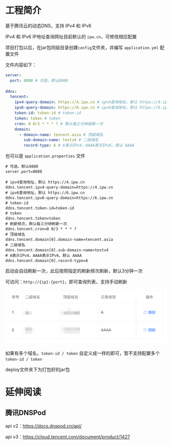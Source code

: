 # 工程简介


基于腾讯云的动态DNS，支持 IPv4 和 IPv6

IPv4 和 IPv6 IP地址查询网址目前默认的 `ipw.cn`，可修改相应配置

项目打包以后，在jar包同级目录创建`config`文件夹，并编写 `application.yml` 配置文件

文件内容如下：

~~~yaml
server:
  port: 8080 # 可选，默认8080

ddns:
  tencent:
    ipv4-query-domain: https://4.ipw.cn # ipv4查询地址，默认 https://4.ipw.cn
    ipv6-query-domain: https://6.ipw.cn # ipv6查询地址，默认 https://6.ipw.cn
    token-id: token-id # token-id
    token: token # token
    cron: 0 0/3 * * * ? # 默认每三分钟刷新一次
    domain:
      - domain-name: tencent.asia # 顶级域名
        sub-domain-name: testv4 # 二级域名
        record-type: A # A表示IPv4，AAAA表示IPv6，默认 AAAA
~~~

也可以是 `application.properties` 文件

~~~properties
# 可选，默认8080
server.port=8080

# ipv4查询地址，默认 https://4.ipw.cn
ddns.tencent.ipv4-query-domain=https://4.ipw.cn
# ipv6查询地址，默认 https://6.ipw.cn
ddns.tencent.ipv6-query-domain=https://6.ipw.cn
# token-id
ddns.tencent.token-id=token-id
# token
ddns.tencent.token=token
# 刷新频次，默认每三分钟刷新一次
ddns.tencent.cron=0 0/3 * * * ?
# 顶级域名
ddns.tencent.domain[0].domain-name=tencent.asia
# 二级域名
ddns.tencent.domain[0].sub-domain-name=testv4
# A表示IPv4，AAAA表示IPv6，默认 AAAA
ddns.tencent.domain[0].record-type=A
~~~

启动会自动刷新一次，此后按照指定的刷新频次刷新，默认3分钟一次

可访问：`http://{ip}:{port}`，即可查询列表，支持手动刷新

![img.png](img.png)

如果有多个域名，`token-id / token` 自定义成一样的即可，暂不支持配置多个 `token-id / token`

deploy文件夹下为打包好的jar包

# 延伸阅读

## 腾讯DNSPod

api v2：https://docs.dnspod.cn/api/

api v3：https://cloud.tencent.com/document/product/1427